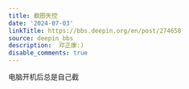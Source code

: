 ```yaml
---
title: 截图失控
date: '2024-07-03'
linkTitle: https://bbs.deepin.org/en/post/274658
source: deepin_bbs
description:  邓正康:) 
disable_comments: true
---
```

电脑开机后总是自己截
